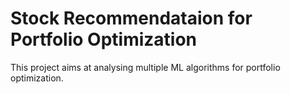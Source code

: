 <h1> Stock Recommendataion for Portfolio Optimization </h1>
This project aims at analysing multiple ML algorithms for portfolio optimization.
